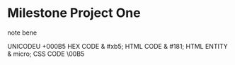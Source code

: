# Milestone Project One 

note bene

UNICODEU +000B5
HEX CODE & #xb5;
HTML CODE & #181;
HTML ENTITY & micro;
CSS CODE \00B5




